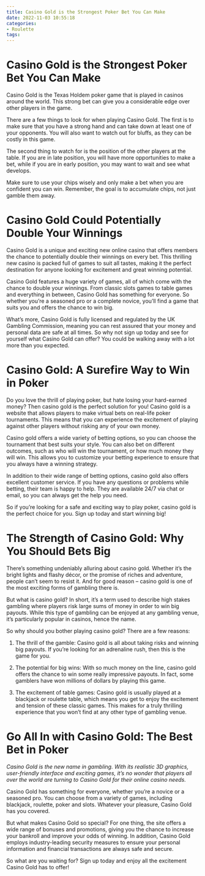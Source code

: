 ```yaml
---
title: Casino Gold is the Strongest Poker Bet You Can Make
date: 2022-11-03 10:55:18
categories:
- Roulette
tags:
---
```



#  Casino Gold is the Strongest Poker Bet You Can Make

Casino Gold is the Texas Holdem poker game that is played in casinos around the world. This strong bet can give you a considerable edge over other players in the game.

There are a few things to look for when playing Casino Gold. The first is to make sure that you have a strong hand and can take down at least one of your opponents. You will also want to watch out for bluffs, as they can be costly in this game.

The second thing to watch for is the position of the other players at the table. If you are in late position, you will have more opportunities to make a bet, while if you are in early position, you may want to wait and see what develops.

Make sure to use your chips wisely and only make a bet when you are confident you can win. Remember, the goal is to accumulate chips, not just gamble them away.

#  Casino Gold Could Potentially Double Your Winnings

Casino Gold is a unique and exciting new online casino that offers members the chance to potentially double their winnings on every bet. This thrilling new casino is packed full of games to suit all tastes, making it the perfect destination for anyone looking for excitement and great winning potential.

Casino Gold features a huge variety of games, all of which come with the chance to double your winnings. From classic slots games to table games and everything in between, Casino Gold has something for everyone. So whether you’re a seasoned pro or a complete novice, you’ll find a game that suits you and offers the chance to win big.

What’s more, Casino Gold is fully licensed and regulated by the UK Gambling Commission, meaning you can rest assured that your money and personal data are safe at all times. So why not sign up today and see for yourself what Casino Gold can offer? You could be walking away with a lot more than you expected.

#  Casino Gold: A Surefire Way to Win in Poker

Do you love the thrill of playing poker, but hate losing your hard-earned money? Then casino gold is the perfect solution for you! Casino gold is a website that allows players to make virtual bets on real-life poker tournaments. This means that you can experience the excitement of playing against other players without risking any of your own money.

Casino gold offers a wide variety of betting options, so you can choose the tournament that best suits your style. You can also bet on different outcomes, such as who will win the tournament, or how much money they will win. This allows you to customize your betting experience to ensure that you always have a winning strategy.

In addition to their wide range of betting options, casino gold also offers excellent customer service. If you have any questions or problems while betting, their team is happy to help. They are available 24/7 via chat or email, so you can always get the help you need.

So if you’re looking for a safe and exciting way to play poker, casino gold is the perfect choice for you. Sign up today and start winning big!

#  The Strength of Casino Gold: Why You Should Bets Big

There’s something undeniably alluring about casino gold. Whether it’s the bright lights and flashy décor, or the promise of riches and adventure, people can’t seem to resist it. And for good reason – casino gold is one of the most exciting forms of gambling there is.

But what is casino gold? In short, it’s a term used to describe high stakes gambling where players risk large sums of money in order to win big payouts. While this type of gambling can be enjoyed at any gambling venue, it’s particularly popular in casinos, hence the name.

So why should you bother playing casino gold? There are a few reasons:

1) The thrill of the gamble: Casino gold is all about taking risks and winning big payouts. If you’re looking for an adrenaline rush, then this is the game for you.

2) The potential for big wins: With so much money on the line, casino gold offers the chance to win some really impressive payouts. In fact, some gamblers have won millions of dollars by playing this game.

3) The excitement of table games: Casino gold is usually played at a blackjack or roulette table, which means you get to enjoy the excitement and tension of these classic games. This makes for a truly thrilling experience that you won’t find at any other type of gambling venue.

#  Go All In with Casino Gold: The Best Bet in Poker

_Casino Gold is the new name in gambling. With its realistic 3D graphics, user-friendly interface and exciting games, it’s no wonder that players all over the world are turning to Casino Gold for their online casino needs._

Casino Gold has something for everyone, whether you’re a novice or a seasoned pro. You can choose from a variety of games, including blackjack, roulette, poker and slots. Whatever your pleasure, Casino Gold has you covered.

But what makes Casino Gold so special? For one thing, the site offers a wide range of bonuses and promotions, giving you the chance to increase your bankroll and improve your odds of winning. In addition, Casino Gold employs industry-leading security measures to ensure your personal information and financial transactions are always safe and secure.

So what are you waiting for? Sign up today and enjoy all the excitement Casino Gold has to offer!